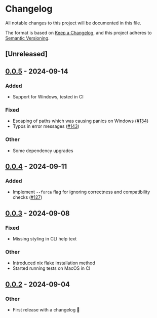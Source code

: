 # Changelog
All notable changes to this project will be documented in this file.

The format is based on [Keep a Changelog](https://keepachangelog.com/en/1.0.0/),
and this project adheres to [Semantic Versioning](https://semver.org/spec/v2.0.0.html).

## [Unreleased]

## [0.0.5](https://github.com/eopb/cargo-override/compare/v0.0.4...v0.0.5) - 2024-09-14

### Added

- Support for Windows, tested in CI

### Fixed

- Escaping of paths which was causing panics on Windows ([#134](https://github.com/eopb/cargo-override/pull/134))
- Typos in error messages ([#143](https://github.com/eopb/cargo-override/pull/143))

### Other

- Some dependency upgrades

## [0.0.4](https://github.com/eopb/cargo-override/compare/v0.0.3...v0.0.4) - 2024-09-11

### Added

- Implement `--force` flag for ignoring correctness and compatibility checks ([#127](https://github.com/eopb/cargo-override/pull/127))

## [0.0.3](https://github.com/eopb/cargo-override/compare/v0.0.2...v0.0.3) - 2024-09-08

### Fixed

- Missing styling in CLI help text

### Other

- Introduced nix flake installation method
- Started running tests on MacOS in CI

## [0.0.2](https://github.com/eopb/cargo-override/compare/v0.0.1...v0.0.2) - 2024-09-04

### Other
- First release with a changelog 🚀
